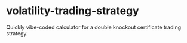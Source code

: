 # volatility-trading-strategy

Quickly vibe-coded calculator for a double knockout certificate trading strategy.
